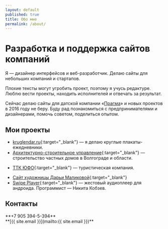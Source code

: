 ```yaml
---
layout: default
published: true
title: Обо мне
permalink: /about/
---
```


Разработка и поддержка сайтов компаний
======================================

Я — дизайнер интерфейсов и веб-разработчик. Делаю сайты для небольших компаний и стартапов. 

Плохие тексты могут угробить проект, поэтому я учусь редактуре. Люблю вести проекты, находить исполнителей и отвечать за результат.

Сейчас делаю сайты для датской компании «[Прагма](http://www.praqma.com/)» и новых проектов в 2016 году не беру. Буду рад познакомиться с предпринимателями и дизайнерами, помочь советом, поделиться опытом.


Мои проекты
-----------
<!--* [Plazma Vision](http://pv7.dianov.org/){:target="_blank"} — Реклама на мониторах в местах массового посещения. Сайт в разработке.-->
* [kruglendar.ru](http://kruglendar.ru){:target="_blank"} — я делаю круглые плакаты-ежедневники.
* [Архитектурно-строительное управление](http://asu34.ru/){:target="_blank"} — строительство частных домов в Волгограде и области.
<!--* [localhostel](http://localhostel.ru){:target="_blank"} — первый хостел в Волгограде.-->
* [ТТК ЮФО](http://ttkufo.ru){:target="_blank"} — туристическая компания.
<!--* [Арт мир](http://artmirsalon.ru/){:target="_blank"} — товары для художников.-->
<!--* [netvoxlab.ru](http://netvoxlab.ru){:target="_blank"} — разработка программного обеспечения.-->
* [Сайт художницы Дарьи Маликовой](http://malikovadarya.info){:target="_blank"}
* [Swipe Player](https://play.google.com/store/apps/details?id=net.illusor.swipeplayer&hl=ru){:target="_blank"} — жестовый аудиоплеер для андроида. Программист — Никита Кобзев.

Контакты
--------

<div class="phone" markdown="1">
**+7 905 394-5-394**
</div>
<div class="email" markdown="1">
**[{{ site.email }}](mailto:{{ site.email }})**
</div>
